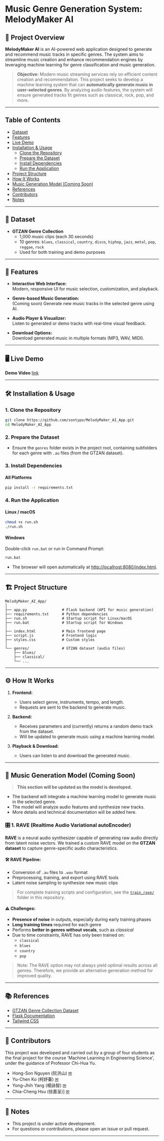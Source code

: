# Music Genre Generation System: MelodyMaker AI

## 🎵 Project Overview

**MelodyMaker AI** is an AI-powered web application designed to generate and recommend music tracks in specific genres. The system aims to streamline music creation and enhance recommendation engines by leveraging machine learning for genre classification and music generation.

> **Objective:** Modern music streaming services rely on efficient content creation and recommendation. This project seeks to develop a machine learning system that can **automatically generate music in user-selected genres**. By analyzing audio features, the system will ensure generated tracks fit genres such as classical, rock, pop, and more.

---

## Table of Contents

- [Dataset](#dataset)
- [Features](#features)
- [Live Demo](#live-demo)
- [Installation & Usage](#installation--usage)
  - [Clone the Repository](#clone-the-repository)
  - [Prepare the Dataset](#prepare-the-dataset)
  - [Install Dependencies](#install-dependencies)
  - [Run the Application](#run-the-application)
- [Project Structure](#project-structure)
- [How It Works](#how-it-works)
- [Music Generation Model (Coming Soon)](#music-generation-model-coming-soon)
- [References](#references)
- [Contributors](#contributors)
- [Notes](#notes)

---

## 📁 Dataset

- **GTZAN Genre Collection**
  - 1,000 music clips (each 30 seconds)
  - 10 genres: `blues`, `classical`, `country`, `disco`, `hiphop`, `jazz`, `metal`, `pop`, `reggae`, `rock`
  - Used for both training and demo purposes

---

## 🚀 Features

- **Interactive Web Interface:**  
  Modern, responsive UI for music selection, customization, and playback.

- **Genre-based Music Generation:**  
  (Coming soon) Generate new music tracks in the selected genre using AI.

- **Audio Player & Visualizer:**  
  Listen to generated or demo tracks with real-time visual feedback.

- **Download Options:**  
  Download generated music in multiple formats (MP3, WAV, MIDI).

---

## 🖥️ Live Demo

**Demo Video** [link](https://drive.google.com/file/d/1D_03y6fVvbKH3iRNa-dWK6zmQOpz_92D/view?usp=share_link)

---

## 🛠️ Installation & Usage

### 1. **Clone the Repository**

```bash
git clone https://github.com/sontypo/MelodyMaker_AI_App.git
cd MelodyMaker_AI_App
```

### 2. **Prepare the Dataset**

- Ensure the `genres` folder exists in the project root, containing subfolders for each genre with `.au` files (from the GTZAN dataset).

### 3. **Install Dependencies**

#### **All Platforms**

```bash
pip install -r requirements.txt
```

### 4. **Run the Application**

#### **Linux / macOS**

```sh
chmod +x run.sh
./run.sh
```

#### **Windows**

Double-click `run.bat` or run in Command Prompt:

```bat
run.bat
```

- The browser will open automatically at [http://localhost:8080/index.html](http://localhost:8080/index.html).

---

## 🏗️ Project Structure

```
MelodyMaker_AI_App/
│
├── app.py                # Flask backend (API for music generation)
├── requirements.txt      # Python dependencies
├── run.sh                # Startup script for Linux/macOS
├── run.bat               # Startup script for Windows
│
├── index.html            # Main frontend page
├── script.js             # Frontend logic
├── styles.css            # Custom styles
│
└── genres/               # GTZAN dataset (audio files)
    ├── blues/
    ├── classical/
    └── ...
```

---

## ⚙️ How It Works

1. **Frontend:**  
   - Users select genre, instruments, tempo, and length.
   - Requests are sent to the backend to generate music.

2. **Backend:**  
   - Receives parameters and (currently) returns a random demo track from the dataset.
   - Will be updated to generate music using a machine learning model.

3. **Playback & Download:**  
   - Users can listen to and download the generated music.

---

## 🧠 Music Generation Model (Coming Soon)

> **This section will be updated as the model is developed.**

- The backend will integrate a machine learning model to generate music in the selected genre.
- The model will analyze audio features and synthesize new tracks.
- More details and technical documentation will be added here.

### 🎛️ 1. RAVE (Realtime Audio Variational autoEncoder)

**RAVE** is a neural audio synthesizer capable of generating raw audio directly from latent noise vectors. We trained a custom RAVE model on the **GTZAN dataset** to capture genre-specific audio characteristics.

#### 🛠️ RAVE Pipeline:

- Conversion of `.au` files to `.wav` format  
- Preprocessing, training, and export using RAVE tools  
- Latent noise sampling to synthesize new music clips  

> For complete training scripts and configuration, see the [`train_rave/`](./train_rave/) folder in this repository.

#### ⚠️ Challenges:

- **Presence of noise** in outputs, especially during early training phases  
- **Long training times** required for each genre  
- Performs **better in genres without vocals**, such as *classical*  
- Due to time constraints, RAVE has only been trained on:
  - `classical`
  - `blues`
  - `country`
  - `pop`

>  Note: The RAVE option may not always yield optimal results across all genres. Therefore, we provide an alternative generation method for improved quality.
---

## 📚 References

- [GTZAN Genre Collection Dataset](http://marsyas.info/downloads/datasets.html)
- [Flask Documentation](https://flask.palletsprojects.com/)
- [Tailwind CSS](https://tailwindcss.com/)

---

## 👥 Contributors
This project was developed and carried out by a group of four students as the final project for the course 'Machine Learning in Engineering Science', under the guidance of Professor Chi-Hua Yu.

- Hong-Son Nguyen (阮洪山) [✉](mailto:n16137037@gs.ncku.edu.tw)
- Yu-Chen Ko (柯妤蓁) [✉](mailto:e14094154@gs.ncku.edu.tw)
- Yong-Jhih Yang (楊詠智) [✉](mailto:n16134623@gs.ncku.edu.tw)
- Chia-Cheng Hsu (徐嘉呈)] [✉](mailto:n48131504@gs.ncku.edu.tw)

---

## 📢 Notes

- This project is under active development.
- For questions or contributions, please open an issue or pull request.

---

